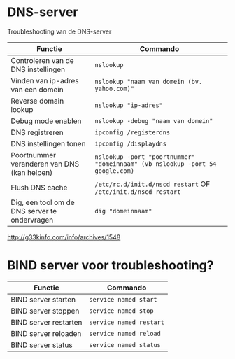 # DNS-server
Troubleshooting van de DNS-server
 
 Functie| Commando
 ----------| -------------------
 Controleren van de DNS instellingen | ```nslookup```
 Vinden van ip-adres van een domein | ```nslookup "naam van domein (bv. yahoo.com)"```
 Reverse domain lookup | ```nslookup "ip-adres"```
 Debug mode enablen | ```nslookup -debug "naam van domein"```
 DNS registreren | ```ipconfig /registerdns```
 DNS instellingen tonen | ```ipconfig /displaydns```
 Poortnummer veranderen van DNS (kan helpen) | ```nslookup -port "poortnummer" "domeinnaam" (vb nslookup -port 54 google.com)```
 Flush DNS cache | ```/etc/rc.d/init.d/nscd restart``` OF ```/etc/init.d/nscd restart```
 Dig, een tool om de DNS server te ondervragen | ```dig "domeinnaam"```
 http://g33kinfo.com/info/archives/1548
 
 # BIND server voor troubleshooting?
 
  Functie| Commando
 ----------| -------------------
 BIND server starten | ```service named start```
 BIND server stoppen | ```service named stop```
 BIND server restarten | ```service named restart```
 BIND server reloaden | ```service named reload```
 BIND server status | ```service named status```
